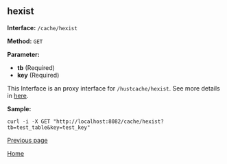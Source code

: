 ## hexist ##

**Interface:** `/cache/hexist`

**Method:** `GET`

**Parameter:** 

*  **tb** (Required)  
*  **key** (Required)  

This Interface is an proxy interface for `/hustcache/hexist`. See more details in [here](../../hustdb/hustcache/hexist.md).  

**Sample:**

    curl -i -X GET "http://localhost:8082/cache/hexist?tb=test_table&key=test_key"

[Previous page](../cache.md)

[Home](../../../index.md)